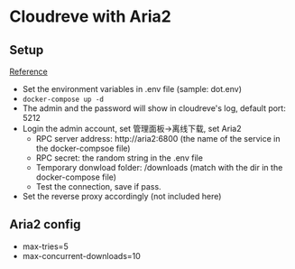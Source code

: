# Cloudreve with Aria2

## Setup
[Reference](https://github.com/xavier-niu/cloudreve-docker#docker-compose%E6%96%B9%E5%BC%8F%E8%BF%90%E8%A1%8C)

* Set the environment variables in .env file (sample: dot.env)
* `docker-compose up -d`
* The admin and the password will show in cloudreve's log, default port: 5212
* Login the admin account, set 管理面板->离线下载, set Aria2
  * RPC server address: http://aria2:6800 (the name of the service in the docker-compsoe file)
  * RPC secret: the random string in the .env file
  * Temporary donwload folder: /downloads (match with the dir in the docker-compose file)
  * Test the connection, save if pass.
* Set the reverse proxy accordingly (not included here)

## Aria2 config
* max-tries=5
* max-concurrent-downloads=10

